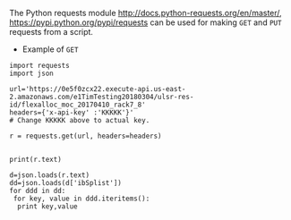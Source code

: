 The Python requests module http://docs.python-requests.org/en/master/, https://pypi.python.org/pypi/requests
can be used for making ``GET`` and ``PUT`` requests from a script.

* Example of ``GET``

```
import requests
import json

url='https://0e5f0zcx22.execute-api.us-east-2.amazonaws.com/e1TimTesting20180304/ulsr-res-id/flexalloc_moc_20170410_rack7_8'
headers={'x-api-key' :'KKKKK'}'
# Change KKKKK above to actual key.

r = requests.get(url, headers=headers)


print(r.text)

d=json.loads(r.text)
dd=json.loads(d['ibSplist'])
for ddd in dd:
 for key, value in ddd.iteritems():
  print key,value

```
